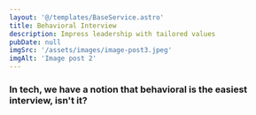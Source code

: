 ```yaml
---
layout: '@/templates/BaseService.astro'
title: Behavioral Interview
description: Impress leadership with tailored values
pubDate: null
imgSrc: '/assets/images/image-post3.jpeg'
imgAlt: 'Image post 2'
---
```


<h3>In tech, we have a notion that behavioral is the easiest interview, isn't it?</h3>
